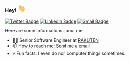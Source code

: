 ### Hey! <img alt="Waving hand emoji" src="https://github.com/nelsonwenner/nelsonwenner/blob/master/waving-hand-emoji-animated.gif?raw=true" width="25px">

[![Twitter Badge](https://img.shields.io/badge/-nelson_wenner-1ca0f1?style=flat&labelColor=1ca0f1&logo=twitter&logoColor=white&link=https://twitter.com/avinash__ks)](https://twitter.com/nelson_wenner) [![Linkedin Badge](https://img.shields.io/badge/-nelsonwenner-blue?style=flat&logo=Linkedin&logoColor=white&link=https://www.linkedin.com/in/ks-avinash/)](https://www.linkedin.com/in/ks-avinash/)
[![Gmail Badge](https://img.shields.io/badge/-nelsonwenneer@gmail.com-c14438?style=flat&logo=Gmail&logoColor=white&link=mailto:nelsonwenneer@gmail.com)](mailto:ksavinash49@gmail.com)

Here are some informations about me:

- 👨‍🎓 Senior Software Engineer at [RAKUTEN](https://corp.rakuten.co.in/)
- 📫 How to reach me: [Send me a email](mailto:ksavinash49@gmail.com)
- ⚡ Fun facts: I even do non computer things sometimes.

